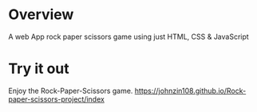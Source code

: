 # Overview
A web App rock paper scissors game using just HTML, CSS & JavaScript

# Try it out
Enjoy the Rock-Paper-Scissors game. 
https://johnzin108.github.io/Rock-paper-scissors-project/index
